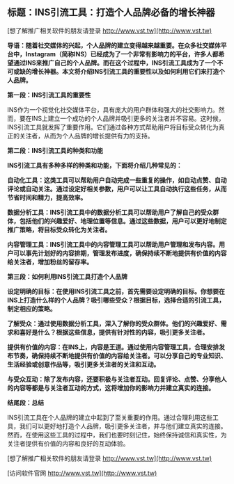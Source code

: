 ## **标题：INS引流工具：打造个人品牌必备的增长神器**

[想了解推广相关软件的朋友请登录 http://www.vst.tw](http://www.vst.tw)

**导语：随着社交媒体的兴起，个人品牌的建立变得越来越重要。在众多社交媒体平台中，Instagram（简称INS）已经成为了一个非常有影响力的平台，许多人都希望通过INS来推广自己的个人品牌。而在这个过程中，INS引流工具成为了一个不可或缺的增长神器。本文将介绍INS引流工具的重要性以及如何利用它们来打造个人品牌。**

**第一段：INS引流工具的重要性**

INS作为一个视觉化社交媒体平台，具有庞大的用户群体和强大的社交影响力。然而，要在INS上建立一个成功的个人品牌并吸引更多的关注者并不容易。这时候，INS引流工具就发挥了重要作用。它们通过各种方式帮助用户将目标受众转化为真正的关注者，从而为个人品牌的增长提供有力的支持。

**第二段：INS引流工具的种类和功能**

**INS引流工具有多种多样的种类和功能，下面将介绍几种常见的：**

**自动化工具：这类工具可以帮助用户自动完成一些重复的操作，如自动点赞、自动评论或自动关注。通过设定好相关参数，用户可以让工具自动执行这些任务，从而节省时间和精力，提高效率。**

**数据分析工具：INS引流工具中的数据分析工具可以帮助用户了解自己的受众群体，包括他们的兴趣爱好、地理位置等信息。通过这些数据，用户可以更好地制定推广策略，将目标受众转化为关注者。**

**内容管理工具：INS引流工具中的内容管理工具可以帮助用户管理和发布内容。用户可以事先计划好的内容排期，管理发布进度，确保持续不断地提供有价值的内容给关注者，增加粉丝的留存率。**

**第三段：如何利用INS引流工具打造个人品牌**

**设定明确的目标：在使用INS引流工具之前，首先需要设定明确的目标。你想要在INS上打造什么样的个人品牌？吸引哪些受众？根据目标，选择合适的引流工具，制定相应的策略。**

**了解受众：通过使用数据分析工具，深入了解你的受众群体。他们的兴趣爱好、需求和喜好是什么？根据这些信息，提供有针对性的内容，吸引更多关注者。**

**提供有价值的内容：在INS上，内容是王道。通过使用内容管理工具，合理安排发布节奏，确保持续不断地提供有价值的内容给关注者。可以分享自己的专业知识、生活经验或创意作品等，吸引更多关注者的关注和互动。**

**与受众互动：除了发布内容，还要积极与关注者互动。回复评论、点赞、分享他人的内容等都是与关注者互动的方式，这将增加你的影响力并建立真实的连接。**

**结尾段：总结**

INS引流工具在个人品牌的建立中起到了至关重要的作用。通过合理利用这些工具，我们可以更好地打造个人品牌，吸引更多关注者，并与他们建立真实的连接。然而，在使用这些工具的过程中，我们也要时刻记住，始终保持诚信和真实性，为关注者提供有价值的内容和良好的互动体验。

[想了解推广相关软件的朋友请登录 http://www.vst.tw](http://www.vst.tw)


[访问软件官网 http://www.vst.tw](http://www.vst.tw)
